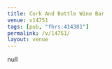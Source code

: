 ```yaml
---
title: Cork And Bottle Wine Bar
venue: v14751
tags: [pub, "fhrs:414381"]
permalink: /v/14751/
layout: venue
---
```

null